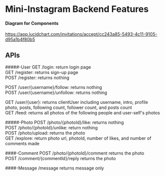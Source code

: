 # Mini-Instagram Backend Features


#### Diagram for Components
https://app.lucidchart.com/invitations/accept/cc243a85-5493-4c11-9105-d95a1b4f80b5


APIs
----------
#####-User
GET /login: return login page <br>
GET /register: returns sign-up page <br>
POST /register: returns nothing <br>

POST /user/{username}/follow: returns nothing <br>
POST /user/{username}/unfollow: returns nothing <br>

GET /user/{user}: returns clientUser including username, intro, profile photo, posts, following count, follower count, and posts count <br> 
GET /feed: returns all photos of the following people and user-self's photos<br> 


#####-Photo
POST /photo/{photoId}/like: returns nothing <br> 
POST /photo/{photoId}/unlike: return nothing <br> 
POST /photo/upload: returns the photo <br> 
GET /explore: return photo url, photoId, number of likes, and number of comments made <br>

####-Comment 
POST /photo/{photoId}/comment returns the photo <br>
POST /comment/{commentId}/reply returns the photo <br>


####-Message
/message returns message only <br>
